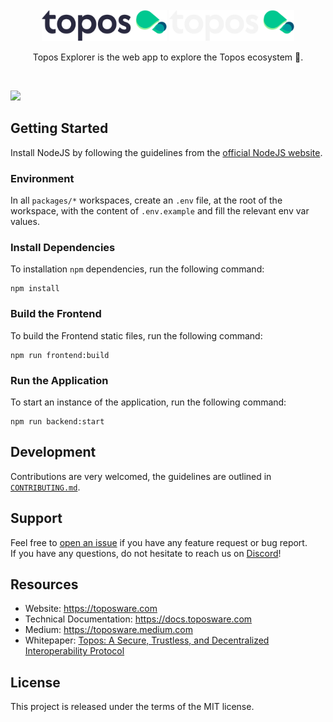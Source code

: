 <div id="top" />
<br />
<div align="center">
  <img src="./.github/assets/topos_logo.png#gh-light-mode-only" alt="Logo" width="200">
  <img src="./.github/assets/topos_logo_dark.png#gh-dark-mode-only" alt="Logo" width="200">
  <br />
  <p align="center">
  Topos Explorer is the web app to explore the Topos ecosystem 🚀.
  </p>
  <br />
</div>

[![](https://dcbadge.vercel.app/api/server/7HZ8F8ykBT?style=flat)](https://discord.gg/7HZ8F8ykBT)

## Getting Started

Install NodeJS by following the guidelines from the [official NodeJS website](https://nodejs.dev/en/).

### Environment

In all `packages/*` workspaces, create an `.env` file, at the root of the workspace, with the content of `.env.example` and fill the relevant env var values.

### Install Dependencies

To installation `npm` dependencies, run the following command:

```
npm install
```

### Build the Frontend

To build the Frontend static files, run the following command:

```
npm run frontend:build
```

### Run the Application

To start an instance of the application, run the following command:

```
npm run backend:start
```

## Development

Contributions are very welcomed, the guidelines are outlined in [`CONTRIBUTING.md`](./CONTRIBUTING.md).

## Support

Feel free to [open an issue](https://github.com/toposware/dapp-frontend-registrator/issues/new) if you have any feature request or bug report.<br />
If you have any questions, do not hesitate to reach us on [Discord](https://discord.gg/7HZ8F8ykBT)!

## Resources

- Website: https://toposware.com
- Technical Documentation: https://docs.toposware.com
- Medium: https://toposware.medium.com
- Whitepaper: [Topos: A Secure, Trustless, and Decentralized
  Interoperability Protocol](https://arxiv.org/pdf/2206.03481.pdf)

## License

This project is released under the terms of the MIT license.
